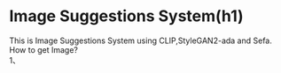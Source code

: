 # Image Suggestions System(h1)
This is Image Suggestions System using CLIP,StyleGAN2-ada and Sefa.  
How to get Image?  
1、

